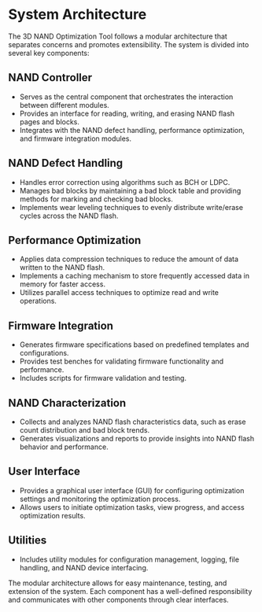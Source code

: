 # System Architecture

The 3D NAND Optimization Tool follows a modular architecture that separates concerns and promotes extensibility. The system is divided into several key components:

## NAND Controller
- Serves as the central component that orchestrates the interaction between different modules.
- Provides an interface for reading, writing, and erasing NAND flash pages and blocks.
- Integrates with the NAND defect handling, performance optimization, and firmware integration modules.

## NAND Defect Handling
- Handles error correction using algorithms such as BCH or LDPC.
- Manages bad blocks by maintaining a bad block table and providing methods for marking and checking bad blocks.
- Implements wear leveling techniques to evenly distribute write/erase cycles across the NAND flash.

## Performance Optimization
- Applies data compression techniques to reduce the amount of data written to the NAND flash.
- Implements a caching mechanism to store frequently accessed data in memory for faster access.
- Utilizes parallel access techniques to optimize read and write operations.

## Firmware Integration
- Generates firmware specifications based on predefined templates and configurations.
- Provides test benches for validating firmware functionality and performance.
- Includes scripts for firmware validation and testing.

## NAND Characterization
- Collects and analyzes NAND flash characteristics data, such as erase count distribution and bad block trends.
- Generates visualizations and reports to provide insights into NAND flash behavior and performance.

## User Interface
- Provides a graphical user interface (GUI) for configuring optimization settings and monitoring the optimization process.
- Allows users to initiate optimization tasks, view progress, and access optimization results.

## Utilities
- Includes utility modules for configuration management, logging, file handling, and NAND device interfacing.

The modular architecture allows for easy maintenance, testing, and extension of the system. Each component has a well-defined responsibility and communicates with other components through clear interfaces.